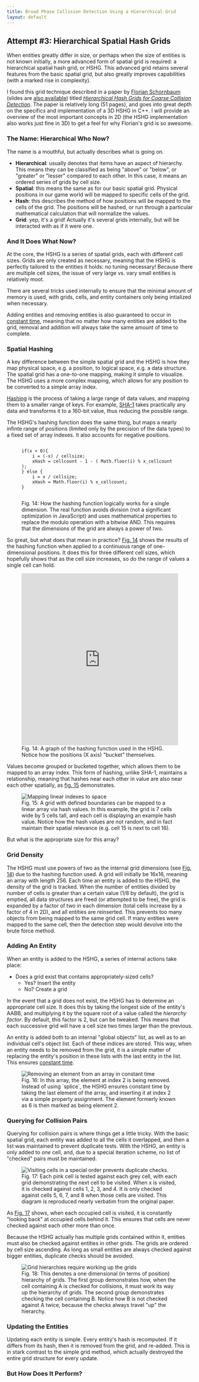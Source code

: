 ```yaml
---
title: Broad Phase Collision Detection Using a Hierarchical Grid
layout: default
---
```


## Attempt #3: Hierarchical Spatial Hash Grids

When entities greatly differ in size, or perhaps when the size of entities is not known initially, a more advanced form of spatial grid is required: a hierarchical spatial hash grid, or HSHG. This advanced grid retains several features from the basic spatial grid, but also greatly improves capabilities (with a marked rise in complexity).

I found this grid technique described in a paper by [Florian Schornbaum][] (slides are [also available][]) titled _[Hierarchical Hash Grids for Coarse Collision Detection][]_. The paper is relatively long (51 pages), and goes into great depth on the specifics and implementation of a 3D HSHG in C++. I will provide an overview of the most important concepts in 2D (the HSHG implementation also works just fine in 3D) to get a feel for why Florian's grid is so awesome.

### The Name: Hierarchical Who Now?

The name is a mouthful, but actually describes what is going on.

* **Hierarchical**: usually denotes that items have an aspect of hierarchy. This means they can be classified as being "above" or "below", or "greater" or "lesser" compared to each other. In this case, it means an ordered series of grids by cell size.
* **Spatial**: this means the same as for our basic spatial grid. Physical positions in our game world will be mapped to specific cells of the grid.
* **Hash**: this describes the method of how positions will be mapped to the cells of the grid. The positions will be hashed, or run through a particular mathematical calculation that will normalize the values.
* **Grid**: yep, it's a grid! Actually it's several grids internally, but will be interacted with as if it were one.

### And It Does What Now?

At the core, the HSHG is a series of spatial grids, each with different cell sizes. Grids are only created as necessary, meaning that the HSHG is perfectly tailored to the entities it holds: no tuning necessary! Because there are multiple cell sizes, the issue of very large vs. vary small entities is relatively moot.

There are several tricks used internally to ensure that the minimal amount of memory is used, with grids, cells, and entity containers only being intialized when necessary. 

Adding entities and removing entities is also guaranteed to occur in [constant time][], meaning that no matter how many entities are added to the grid, removal and addition will always take the same amount of time to complete. 

### Spatial Hashing

A key difference between the simple spatial grid and the HSHG is how they map physical space, e.g. a position, to logical space, e.g. a data structure. The spatial grid has a one-to-one mapping, making it simple to visualize. The HSHG uses a more complex mapping, which allows for any position to be converted to a simple array index.

[Hashing][] is the process of taking a large range of data values, and mapping them to a smaller range of keys. For example, [SHA-1][] takes practically any data and transforms it to a 160-bit value, thus reducing the possible range.

The HSHG's hashing function does the same thing, but maps a nearly infinte range of positions (limited only by the precision of the data types) to a fixed set of array indexes. It also accounts for negative positions.

<figure>
	<a id="fig-14"></a>
	<pre><code>
if(x &lt; 0){
	i = (-x) / cellsize;
	xHash = cellcount - 1 - ( Math.floor(i) % x_cellcount );
} else {
	i = x / cellsize;
	xHash = Math.floor(i) % x_cellcount;
}
	</code></pre>
	<figcaption>
		Fig. 14: How the hashing function logically works for a single dimension. The real function avoids division (not a significant optimization in JavaScript) and uses mathematical properties to replace the modulo operation with a bitwise AND. This requires that the dimensions of the grid are always a power of two.
	</figcaption>
</figure>

So great, but what does that mean in practice? [Fig. 14](#fig-14) shows the results of the hashing function when applied to a continuous range of one-dimensional positions. It does this for three different cell sizes, which hopefully shows that as the cell size increases, so do the range of values a single cell can hold.

<figure>
	<a id="fig-14"></a>
	<iframe 
		style="width: 100%; height: 465px" 
		src="https://jsfiddle.net/kirbysayshi/2PBAs/embedded/result" 
		allowfullscreen="allowfullscreen" 
		frameborder="0">
	</iframe>
	<figcaption>Fig. 14: A graph of the hashing function used in the HSHG. Notice how the positions (X axis) "bucket" themselves.</figcaption>
</figure>

Values become grouped or bucketed together, which allows them to be mapped to an array index. This form of hashing, unlike SHA-1, maintains a relationship, meaning that hashes near each other in value are also near each other spatially, as [fig. 15](#fig-15) demonstrates.

<figure>
	<a id="fig-15"></a>
	<img src="images/hshg-linear-indexing.png" alt="Mapping linear indexes to space" />
	<figcaption>
		Fig. 15: A grid with defined boundaries can be mapped to a linear array via hash values. In this example, the grid is 7 cells wide by 5 cells tall, and each cell is displaying an example hash value. Notice how the hash values are not random, and in fact maintain their spatial relevance (e.g. cell 15 is next to cell 16).
	</figcaption>
</figure>

But what is the appropriate size for this array?

### Grid Density

The HSHG must use powers of two as the internal grid dimensions (see [Fig. 14](#fig-14)) due to the hashing function used. A grid will initially be 16x16, meaning an array with length 256. Each time an entity is added to the HSHG, the density of the grid is tracked. When the number of entities divided by number of cells is greater than a certain value (1/8 by default), the grid is emptied, all data structures are freed (or attempted to be free), the grid is expanded by a factor of two in each dimension (total cells increase by a factor of 4 in 2D), and all entities are reinserted. This prevents too many objects from being mapped to the same grid cell. If many entities were mapped to the same cell, then the detection step would devolve into the brute force method.

### Adding An Entity

When an entity is added to the HSHG, a series of internal actions take place:

* Does a grid exist that contains appropriately-sized cells?
  * Yes? Insert the entity
  * No? Create a grid

In the event that a grid does not exist, the HSHG has to determine an appropriate cell size. It does this by taking the longest side of the entity's AABB, and multiplying it by the square root of a value called the _hierarchy factor_. By default, this factor is 2, but can be tweaked. This means that each successive grid will have a cell size two times larger than the previous.

An entity is added both to an internal "global objects" list, as well as to an individual cell's object list. Each of these indices are stored. This way, when an entity needs to be removed from the grid, it is a simple matter of replacing the entity's position in these lists with the last entity in the list. This ensures [constant time][].

<figure>
	<a id="fig-16"></a>
	<img src="images/hshg-removing-element.png" alt="Removing an element from an array in constant time" />
	<figcaption>
		Fig. 16: In this array, the element at index 2 is being removed. Instead of using `splice`, the HSHG ensures constant time by taking the last element of the array, and inserting it at index 2 via a simple property assignment. The element formerly known as 6 is then marked as being element 2.
	</figcaption>
</figure>

### Querying for Collision Pairs

Querying for collision pairs is where things get a little tricky. With the basic spatial grid, each entity was added to all the cells it overlapped, and then a list was maintained to prevent duplicate tests. With the HSHG, an entity is only added to _one_ cell, and, due to a special iteration scheme, no list of "checked" pairs must be maintained.

<figure>
	<a id="fig-17"></a>
	<img src="images/hshg-cell-visitation.png" alt="Visiting cells in a special order prevents duplicate checks." />
	<figcaption>
		Fig. 17: Each pink cell is tested against each grey cell, with each grid demonstrating the next cell to be visited. When x is visited, it is checked against cells 1, 2, 3, and 4. It is only checked against cells 5, 6, 7, and 8 when those cells are visited. This diagram is reproduced nearly verbatim from the original paper.
	</figcaption>
</figure>

As [Fig. 17](#fig-17) shows, when each occupied cell is visited, it is constantly "looking back" at occupied cells behind it. This ensures that cells are never checked against each other more than once.

Because the HSHG actually has multiple grids contained within it, entities must also be checked against entities in other grids. The grids are ordered by cell size ascending. As long as small entities are always checked against bigger entities, duplicate checks should be avoided.

<figure>
	<a id="fig-18"></a>
	<img src="images/hshg-detection-hierarchy.png" alt="Grid hierarchies require working up the grids" />
	<figcaption>
		Fig. 18: This denotes a one dimensional (in terms of position) hierarchy of grids. The first group demonstrates how, when the cell containing A is checked for collisions, it must work its way up the hierarchy of grids. The second group demonstrates checking the cell containing B. Notice how B is not checked against A twice, because the checks always travel "up" the hierarchy.
	</figcaption>
</figure>

### Updating the Entities

Updating each entity is simple. Every entity's hash is recomputed. If it differs from its hash, then it is removed from the grid, and re-added. This is in stark contrast to the simple grid method, which actually destroyed the entire grid structure for every update.

### But How Does It Perform?

[Florian Schornbaum]: http://www10.informatik.uni-erlangen.de/~schornbaum/
[also available]: http://www10.informatik.uni-erlangen.de/~schornbaum/hierarchical_hash_grids_slides.pdf
[Hierarchical Hash Grids for Coarse Collision Detection]: http://www10.informatik.uni-erlangen.de/~schornbaum/hierarchical_hash_grids.pdf
[constant time]: https://en.wikipedia.org/wiki/Time_complexity#Constant_time
[getImageData]: https://developer.mozilla.org/en-US/docs/HTML/Canvas/Pixel_manipulation_with_canvas#Getting_the_pixel_data_for_a_context
[Hashing]: https://en.wikipedia.org/wiki/Hash_function
[SHA-1]: https://en.wikipedia.org/wiki/Sha1
